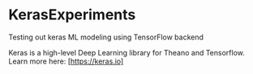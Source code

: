 # KerasExperiments
Testing out keras ML modeling using TensorFlow backend

Keras is a high-level Deep Learning library for Theano and Tensorflow. Learn more here: [https://keras.io]
